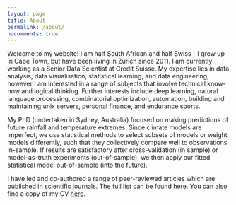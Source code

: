 ```yaml
---
layout: page
title: About
permalink: /about/
nocomments: true
---
```

Welcome to my website! I am half South African and half Swiss - I grew up in Cape Town, but have been living in Zurich since 2011. I am currently working as a Senior Data Scientist at Credit Suisse. My expertise lies in data analysis, data visualisation, statistical learning, and data engineering; however I am interested in a range of subjects that involve technical know-how and logical thinking. Further interests include deep learning, natural language processing, combinatorial optimization, automation, building and maintaining unix servers, personal finance, and endurance sports. 

<!-- My current research investigates how human activity (through our greenhouse-gas emissions) has contributed to the frequency and nature of weather extremes. Answers to these questions can be reached by analysing output from climate models run under a range of climate scenarios forced with specific concentrations of greenhouse gases - some representative of a theoretical world supposing humans had never interfered with the climate system. Solving the problem relies on credible climate model simulations in periods where we have poor observations (e.g. 150 years ago when the climate was "natural"). However, since climate models are imperfect, we use statistical methods to select subsets of models or weight models differently, such that they collectively compare well to observations in-sample. If results are satisfactory after cross-validation (in sample) or model-as-truth experiments (out-of-sample), we then apply our fitted statistical model out-of-sample into unknown territory! -->

My PhD (undertaken in Sydney, Australia) focused on making predictions of future rainfall and temperature extremes. Since climate models are imperfect, we use statistical methods to select subsets of models or weight models differently, such that they collectively compare well to observations in-sample. If results are satisfactory after cross-validation (in sample) or model-as-truth experiments (out-of-sample), we then apply our fitted statistical model out-of-sample (into the future). 

I have led and co-authored a range of peer-reviewed articles which are published in scientific journals. The full list can be found [here](../publcations).
You can also find a copy of my CV [here](documents/AngelilOM_curriculum_vitae.pdf).


